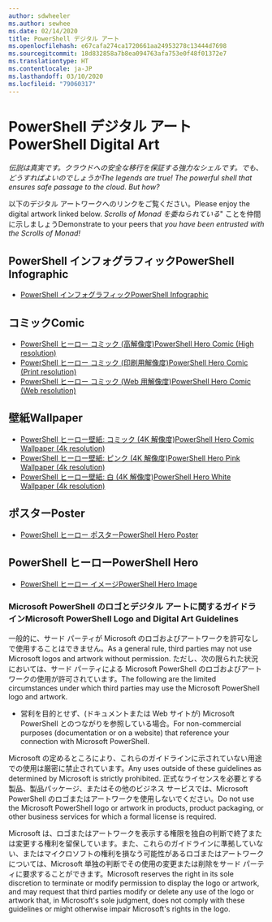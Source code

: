 ```yaml
---
author: sdwheeler
ms.author: sewhee
ms.date: 02/14/2020
title: PowerShell デジタル アート
ms.openlocfilehash: e67cafa274ca1720661aa24953278c13444d7698
ms.sourcegitcommit: 18d832858a7b8ea094763afa753e0f48f01372e7
ms.translationtype: HT
ms.contentlocale: ja-JP
ms.lasthandoff: 03/10/2020
ms.locfileid: "79060317"
---
```

# <a name="powershell-digital-art"></a><span data-ttu-id="90088-102">PowerShell デジタル アート</span><span class="sxs-lookup"><span data-stu-id="90088-102">PowerShell Digital Art</span></span>

<span data-ttu-id="90088-103">*伝説は真実です。クラウドへの安全な移行を保証する強力なシェルです。でも、どうすればよいのでしょうか*</span><span class="sxs-lookup"><span data-stu-id="90088-103">*The legends are true! The powerful shell that ensures safe passage to the cloud. But how?*</span></span>

<span data-ttu-id="90088-104">以下のデジタル アートワークへのリンクをご覧ください。</span><span class="sxs-lookup"><span data-stu-id="90088-104">Please enjoy the digital artwork linked below.</span></span> <span data-ttu-id="90088-105">*Scrolls of Monad を委ねられている*" ことを仲間に示しましょう</span><span class="sxs-lookup"><span data-stu-id="90088-105">Demonstrate to your peers that *you have been entrusted with the Scrolls of Monad!*</span></span>

## <a name="powershell-infographic"></a><span data-ttu-id="90088-106">PowerShell インフォグラフィック</span><span class="sxs-lookup"><span data-stu-id="90088-106">PowerShell Infographic</span></span>

- [<span data-ttu-id="90088-107">PowerShell インフォグラフィック</span><span class="sxs-lookup"><span data-stu-id="90088-107">PowerShell Infographic</span></span>](https://github.com/MicrosoftDocs/PowerShell-Docs/blob/staging/assets/PowerShell_7_Infographic.pdf)

## <a name="comic"></a><span data-ttu-id="90088-108">コミック</span><span class="sxs-lookup"><span data-stu-id="90088-108">Comic</span></span>

- [<span data-ttu-id="90088-109">PowerShell ヒーロー コミック (高解像度)</span><span class="sxs-lookup"><span data-stu-id="90088-109">PowerShell Hero Comic (High resolution)</span></span>](https://aka.ms/powershellherocomic_highres)
- [<span data-ttu-id="90088-110">PowerShell ヒーロー コミック (印刷用解像度)</span><span class="sxs-lookup"><span data-stu-id="90088-110">PowerShell Hero Comic (Print resolution)</span></span>](https://aka.ms/powershellherocomic_print)
- [<span data-ttu-id="90088-111">PowerShell ヒーロー コミック (Web 用解像度)</span><span class="sxs-lookup"><span data-stu-id="90088-111">PowerShell Hero Comic (Web resolution)</span></span>](https://aka.ms/powershellherocomic_web)

## <a name="wallpaper"></a><span data-ttu-id="90088-112">壁紙</span><span class="sxs-lookup"><span data-stu-id="90088-112">Wallpaper</span></span>

- [<span data-ttu-id="90088-113">PowerShell ヒーロー壁紙: コミック (4K 解像度)</span><span class="sxs-lookup"><span data-stu-id="90088-113">PowerShell Hero Comic Wallpaper (4k resolution)</span></span>](https://aka.ms/powershellherowallpaper)
- [<span data-ttu-id="90088-114">PowerShell ヒーロー壁紙: ピンク (4K 解像度)</span><span class="sxs-lookup"><span data-stu-id="90088-114">PowerShell Hero Pink Wallpaper (4k resolution)</span></span>](https://aka.ms/powershellherowallpaper1)
- [<span data-ttu-id="90088-115">PowerShell ヒーロー壁紙: 白 (4K 解像度)</span><span class="sxs-lookup"><span data-stu-id="90088-115">PowerShell Hero White Wallpaper (4k resolution)</span></span>](https://aka.ms/powershellherowallpaper2)

## <a name="poster"></a><span data-ttu-id="90088-116">ポスター</span><span class="sxs-lookup"><span data-stu-id="90088-116">Poster</span></span>

- [<span data-ttu-id="90088-117">PowerShell ヒーロー ポスター</span><span class="sxs-lookup"><span data-stu-id="90088-117">PowerShell Hero Poster</span></span>](https://aka.ms/powershellheroposter)

## <a name="powershell-hero"></a><span data-ttu-id="90088-118">PowerShell ヒーロー</span><span class="sxs-lookup"><span data-stu-id="90088-118">PowerShell Hero</span></span>

- [<span data-ttu-id="90088-119">PowerShell ヒーロー イメージ</span><span class="sxs-lookup"><span data-stu-id="90088-119">PowerShell Hero Image</span></span>](https://aka.ms/powershellhero)

### <a name="microsoft-powershell-logo-and-digital-art-guidelines"></a><span data-ttu-id="90088-120">Microsoft PowerShell のロゴとデジタル アートに関するガイドライン</span><span class="sxs-lookup"><span data-stu-id="90088-120">Microsoft PowerShell Logo and Digital Art Guidelines</span></span>

<span data-ttu-id="90088-121">一般的に、サード パーティが Microsoft のロゴおよびアートワークを許可なしで使用することはできません。</span><span class="sxs-lookup"><span data-stu-id="90088-121">As a general rule, third parties may not use Microsoft logos and artwork without permission.</span></span> <span data-ttu-id="90088-122">ただし、次の限られた状況においては、サード パーティによる Microsoft PowerShell のロゴおよびアートワークの使用が許可されています。</span><span class="sxs-lookup"><span data-stu-id="90088-122">The following are the limited circumstances under which third parties may use the Microsoft PowerShell logo and artwork.</span></span>

- <span data-ttu-id="90088-123">営利を目的とせず、(ドキュメントまたは Web サイトが) Microsoft PowerShell とのつながりを参照している場合。</span><span class="sxs-lookup"><span data-stu-id="90088-123">For non-commercial purposes (documentation or on a website) that reference your connection with Microsoft PowerShell.</span></span>

<span data-ttu-id="90088-124">Microsoft の定めるところにより、これらのガイドラインに示されていない用途での使用は厳密に禁止されています。</span><span class="sxs-lookup"><span data-stu-id="90088-124">Any uses outside of these guidelines as determined by Microsoft is strictly prohibited.</span></span> <span data-ttu-id="90088-125">正式なライセンスを必要とする製品、製品パッケージ、またはその他のビジネス サービスでは、Microsoft PowerShell のロゴまたはアートワークを使用しないでください。</span><span class="sxs-lookup"><span data-stu-id="90088-125">Do not use the Microsoft PowerShell logo or artwork in products, product packaging, or other business services for which a formal license is required.</span></span>

<span data-ttu-id="90088-126">Microsoft は、ロゴまたはアートワークを表示する権限を独自の判断で終了または変更する権利を留保しています。また、これらのガイドラインに準拠していない、またはマイクロソフトの権利を損なう可能性があるロゴまたはアートワークについては、Microsoft 単独の判断でその使用の変更または削除をサード パーティに要求することができます。</span><span class="sxs-lookup"><span data-stu-id="90088-126">Microsoft reserves the right in its sole discretion to terminate or modify permission to display the logo or artwork, and may request that third parties modify or delete any use of the logo or artwork that, in Microsoft's sole judgment, does not comply with these guidelines or might otherwise impair Microsoft's rights in the logo.</span></span>
